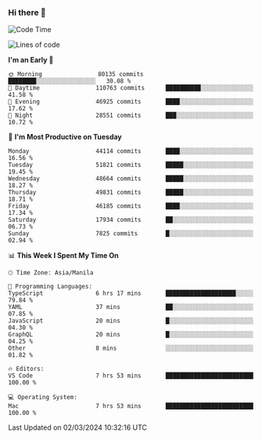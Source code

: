 ### Hi there 👋

<!--START_SECTION:waka-->
![Code Time](http://img.shields.io/badge/Code%20Time-4%2C916%20hrs%2053%20mins-blue)

![Lines of code](https://img.shields.io/badge/From%20Hello%20World%20I%27ve%20Written-117.2%20million%20lines%20of%20code-blue)

**I'm an Early 🐤** 

```text
🌞 Morning                80135 commits       ████████░░░░░░░░░░░░░░░░░   30.08 % 
🌆 Daytime                110763 commits      ██████████░░░░░░░░░░░░░░░   41.58 % 
🌃 Evening                46925 commits       ████░░░░░░░░░░░░░░░░░░░░░   17.62 % 
🌙 Night                  28551 commits       ███░░░░░░░░░░░░░░░░░░░░░░   10.72 % 
```
📅 **I'm Most Productive on Tuesday** 

```text
Monday                   44114 commits       ████░░░░░░░░░░░░░░░░░░░░░   16.56 % 
Tuesday                  51821 commits       █████░░░░░░░░░░░░░░░░░░░░   19.45 % 
Wednesday                48664 commits       █████░░░░░░░░░░░░░░░░░░░░   18.27 % 
Thursday                 49831 commits       █████░░░░░░░░░░░░░░░░░░░░   18.71 % 
Friday                   46185 commits       ████░░░░░░░░░░░░░░░░░░░░░   17.34 % 
Saturday                 17934 commits       ██░░░░░░░░░░░░░░░░░░░░░░░   06.73 % 
Sunday                   7825 commits        █░░░░░░░░░░░░░░░░░░░░░░░░   02.94 % 
```


📊 **This Week I Spent My Time On** 

```text
🕑︎ Time Zone: Asia/Manila

💬 Programming Languages: 
TypeScript               6 hrs 17 mins       ████████████████████░░░░░   79.84 % 
YAML                     37 mins             ██░░░░░░░░░░░░░░░░░░░░░░░   07.85 % 
JavaScript               20 mins             █░░░░░░░░░░░░░░░░░░░░░░░░   04.30 % 
GraphQL                  20 mins             █░░░░░░░░░░░░░░░░░░░░░░░░   04.25 % 
Other                    8 mins              ░░░░░░░░░░░░░░░░░░░░░░░░░   01.82 % 

🔥 Editors: 
VS Code                  7 hrs 53 mins       █████████████████████████   100.00 % 

💻 Operating System: 
Mac                      7 hrs 53 mins       █████████████████████████   100.00 % 
```


 Last Updated on 02/03/2024 10:32:16 UTC
<!--END_SECTION:waka-->


<!--
**rad182/rad182** is a ✨ _special_ ✨ repository because its `README.md` (this file) appears on your GitHub profile.

Here are some ideas to get you started:

- 🔭 I’m currently working on ...
- 🌱 I’m currently learning ...
- 👯 I’m looking to collaborate on ...
- 🤔 I’m looking for help with ...
- 💬 Ask me about ...
- 📫 How to reach me: ...
- 😄 Pronouns: ...
- ⚡ Fun fact: ...
-->
